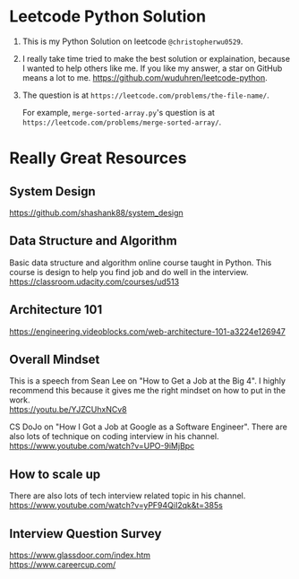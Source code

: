 # Leetcode Python Solution
1. This is my Python Solution on leetcode `@christopherwu0529`.

2. I really take time tried to make the best solution or explaination, because I wanted to help others like me. If you like my answer, a star on GitHub means a lot to me. <https://github.com/wuduhren/leetcode-python>.

3. The question is at `https://leetcode.com/problems/the-file-name/`.

	For example, `merge-sorted-array.py`'s question is at `https://leetcode.com/problems/merge-sorted-array/`.

# Really Great Resources
## System Design
<https://github.com/shashank88/system_design>

## Data Structure and Algorithm
Basic data structure and algorithm online course taught in Python. This course is design to help you find job and do well in the interview.  
<https://classroom.udacity.com/courses/ud513>

## Architecture 101
<https://engineering.videoblocks.com/web-architecture-101-a3224e126947>

## Overall Mindset
This is a speech from Sean Lee on "How to Get a Job at the Big 4". I highly recommend this because it gives me the right mindset on how to put in the work.  
<https://youtu.be/YJZCUhxNCv8>

CS DoJo on "How I Got a Job at Google as a Software Engineer". There are also lots of technique on coding interview in his channel.  
<https://www.youtube.com/watch?v=UPO-9iMjBpc>

## How to scale up
There are also lots of tech interview related topic in his channel.  
<https://www.youtube.com/watch?v=yPF94QiI2qk&t=385s>

## Interview Question Survey
<https://www.glassdoor.com/index.htm>  
<https://www.careercup.com/>
